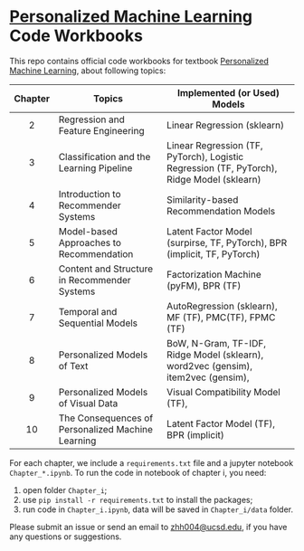 # [Personalized Machine Learning](https://cseweb.ucsd.edu/~jmcauley/pml/) Code Workbooks

This repo contains official code workbooks for textbook  [Personalized Machine Learning](https://cseweb.ucsd.edu/~jmcauley/pml/), about following topics:

| Chapter | Topics | Implemented (or Used) Models |
| :---: | --- | --- |
| 2 | Regression and Feature Engineering | Linear Regression (sklearn) |
| 3 | Classification and the Learning Pipeline | Linear Regression (TF, PyTorch), Logistic Regression (TF, PyTorch), Ridge Model (sklearn) |
| 4 | Introduction to Recommender Systems | Similarity-based Recommendation Models |
| 5 | Model-based Approaches to Recommendation | Latent Factor Model (surpirse, TF, PyTorch), BPR (implicit, TF, PyTorch)  |
| 6 | Content and Structure in Recommender Systems | Factorization Machine (pyFM), BPR (TF) |
| 7 | Temporal and Sequential Models | AutoRegression (sklearn), MF (TF), PMC(TF), FPMC (TF) |
| 8 | Personalized Models of Text | BoW, N-Gram, TF-IDF, Ridge Model (sklearn), word2vec (gensim), item2vec (gensim),  |
| 9 | Personalized Models of Visual Data | Visual Compatibility Model (TF),  |
| 10 | The Consequences of Personalized Machine Learning | Latent Factor Model (TF), BPR (implicit) |

For each chapter, we include a `requirements.txt` file and a  jupyter notebook `Chapter_*.ipynb`. To run the code in notebook of chapter i, you need:
 
1. open folder `Chapter_i`;
2. use `pip install -r requirements.txt` to install the packages;
3. run code in `Chapter_i.ipynb`, data will be saved in `Chapter_i/data` folder.

Please submit an issue or send an email to [zhh004@ucsd.edu](zhh004@ucsd.edu), if you have any questions or suggestions.
